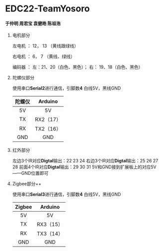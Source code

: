 # EDC22-TeamYosoro

#### 于仲明  周君宝  袁健皓  陈祖浩 




1. 电机部分

   左电机 ： 12， 13 （黄线跟绿线）

   右电机 ： 6， 7 （黄线、绿线）

   编码器 ： 左：21、20（白色、黑色）； 右： 19、18（白色、黑色）

2. 陀螺仪部分

   使用串口**Serial2**进行通信，引脚数**4**
   白线5V，黑线GND
   
   | 陀螺仪 |  Arduino  |
   | :----: | :-------: |
   |   5V   |    5V     |
   |   TX   | RX2（17） |
   |   RX   | TX2（16） |
   |  GND   |    GND    |
   
3. 红外部分

   左边3个IR对应**Digtal**输出：22 23 24
   右边3个IR对应**Digtal**输出：25 26 27 28
   前面4个IR对应**Digtal**输出：29 30 31
   5V和GND接到扩展板上的对应5V——GND位置即可

4. Zigbee部分++

    使用串口**Serial3**进行通信，引脚数**4**
    白线5V，黑线GND
   
   | Zigbee |  Arduino  |
   | :----: | :-------: |
   |   5V   |    5V     |
   |   TX   | RX3（15） |
   |   RX   | TX3（14） |
   |  GND   |    GND    |
   
   